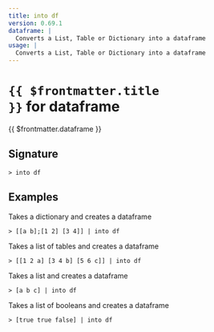 ```yaml
---
title: into df
version: 0.69.1
dataframe: |
  Converts a List, Table or Dictionary into a dataframe
usage: |
  Converts a List, Table or Dictionary into a dataframe
---
```


# <code>{{ $frontmatter.title }}</code> for dataframe

<div class='command-title'>{{ $frontmatter.dataframe }}</div>

## Signature

```> into df ```

## Examples

Takes a dictionary and creates a dataframe
```shell
> [[a b];[1 2] [3 4]] | into df
```

Takes a list of tables and creates a dataframe
```shell
> [[1 2 a] [3 4 b] [5 6 c]] | into df
```

Takes a list and creates a dataframe
```shell
> [a b c] | into df
```

Takes a list of booleans and creates a dataframe
```shell
> [true true false] | into df
```
